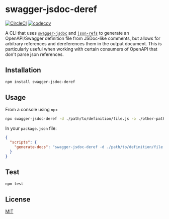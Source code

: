 # swagger-jsdoc-deref

[![CircleCI](https://circleci.com/gh/godaddy/swagger-jsdoc-deref.svg?style=svg)](https://circleci.com/gh/godaddy/swagger-jsdoc-deref)
[![codecov](https://codecov.io/gh/godaddy/swagger-jsdoc-deref/branch/master/graph/badge.svg)](https://codecov.io/gh/godaddy/swagger-jsdoc-deref)

A CLI that uses [`swagger-jsdoc`] and [`json-refs`] to generate an
OpenAPI/Swagger definition file from JSDoc-like comments, but allows for
arbitrary references and dereferences them in the output document. This is
particularly useful when working with certain consumers of OpenAPI that
don't parse json references.

## Installation

``` sh
npm install swagger-jsdoc-deref
```

## Usage

From a console using `npx`

``` sh
npx swagger-jsdoc-deref -d ./path/to/definition/file.js -o ./other-path/output.json
```

In your `package.json` file:

``` json
{
  "scripts": {
    "generate-docs": "swagger-jsdoc-deref -d ./path/to/definition/file.js -o ./other-path/"
  }
}
```

## Test

``` sh
npm test
```

## License

[MIT](LICENSE)

[`swagger-jsdoc`]: https://www.npmjs.com/package/swagger-jsdoc
[`json-refs`]: https://www.npmjs.com/package/json-refs
